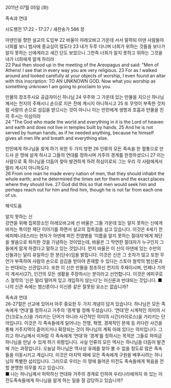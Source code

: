 2011년 07월 05일 (화)

족속과 연대



사도행전 17:22 - 17:27 / 새찬송가 586 장


아덴인을 향한 설교의 도입부
22 바울이 아레오바고 가운데 서서 말하되 아덴 사람들아 너희를 보니 범사에 종교심이 많도다 23 내가 두루 다니며 너희가 위하는 것들을 보다가 알지 못하는 신에게라고 새긴 단도 보았으니 그런즉 너희가 알지 못하고 위하는 그것을 내가 너희에게 알게 하리라   
22 Paul then stood up in the meeting of the Areopagus and said: "Men of Athens! I see that in every way you are very religious. 23 For as I walked around and looked carefully at your objects of worship, I even found an altar with this inscription: TO AN UNKNOWN GOD. Now what you worship as something unknown I am going to proclaim to you. 

만물의 창조주시요 공급자이신 하나님
24 우주와 그 가운데 있는 만물을 지으신 하나님께서는 천지의 주재시니 손으로 지은 전에 계시지 아니하시고 25 또 무엇이 부족한 것처럼 사람의 손으로 섬김을 받으시는 것이 아니니 이는 만민에게 생명과 호흡과 만물을 친히 주시는 이심이라   
24 "The God who made the world and everything in it is the Lord of heaven and earth and does not live in temples built by hands. 25 And he is not served by human hands, as if he needed anything, because he himself gives all men life and breath and everything else. 

만민에게 하나님을 찾게 하기 위한 두 가지 방편 
26 인류의 모든 족속을 한 혈통으로 만드사 온 땅에 살게 하시고 그들의 연대를 정하시며 거주의 경계를 한정하셨으니 27 이는 사람으로 혹 하나님을 더듬어 찾아 발견하게 하려 하심이로되 그는 우리 각 사람에게서 멀리 계시지 아니하도다   
26 From one man he made every nation of men, that they should inhabit the whole earth; and he determined the times set for them and the exact places where they should live. 27 God did this so that men would seek him and perhaps reach out for him and find him, though he is not far from each one of us.

해석도움





알지 못하는 신  
강연을 위해 집회장소인 아레오바고에 선 바울은 그들 가운데 있는 알지 못하는 신에게 바치는 특이한 제단 이야기를 하면서 설교의 접촉점을 삼고 있습니다. 이것은 4세기 전 에피메니데스라는 현자가 아덴에 퍼진 전염병을 ‘이름을 알지 못하는 절대자’에게 제단을 쌓음으로 퇴치한 것을 기념하는 것이었는데, 바울은 그 막연한 절대자가 누구인지 그들에게 알게 하겠다고 말하고 있는 것입니다. 먼저 바울은 이 신이 아덴에 있는 수만의 신들과는 달리 유일하신 한 분(단수)임을 밝힙니다. 이것은 신은 그 숫자가 많고 또한 무언가 부족하여 사람의 손으로 섬김을 받아야 존재할 수 있다는 스토아 철학의 범신론과는 반대되는 신관입니다. 또한 이 신은 만물을 창조하신 천지의 주재이시며, 언제나 가까이 계셔서(27), 인간의 모든 생활을 주장하시는 분이라고 선언합니다. 이것은 에피쿠로스 철학의 ‘신은 멀리 떨어져 있고 개입하지 않는다’는 이신론과 반대되는 것입니다. 
■ 나의 신관 속에는 범신론이나 이신론 같은 잘못된 요소는 없습니까? 

족속과 연대  
26-27절은 선교에 있어서 아주 중요한 두 가지 개념이 담겨 있습니다. 하나님은 모든 족속에게 ‘연대’를 정하시고 거주의 ‘경계’를 정해 두셨습니다. ‘연대’란 시계적인 의미의 시간(크로노스)을 가리키는 단어가 아니라 사건적인 의미의 시간(카이로스)을 가리키는 단어입니다. 이것은 각 족속들에게 일어나는 전쟁, 혁명, 경제적인 문제 등 커다란 사건을 통해 거주지역이 흩어지거나 확장되는 것이 하나님의 계획 아래 있다는 의미입니다. 그리고 하나님께서 이처럼 각 족속에게 ‘연대’와 ‘경계’를 정하시는 목적은 그들로 하여금 하나님을 만날 수 있게 하기 위함입니다. 사실 인류의 모든 역사는 하나님을 더듬어 발견해 가는 과정입니다. 오늘날 하나님은 역사상 유례를 찾아 볼 수 없을 정도로 많은 족속들을 이동시키고 계십니다. 이것은 마지막 때에 모든 족속에게 구원을 베푸시려는 하나님의 특별한 섭리입니다. 그러므로 우리는 이 땅에 들어온 미전도 족속들에게 복음을 전할 분명한 의무를 지고 있습니다.  
■ 나는 하나님께서 허락하신 연대와 거주의 경계로 인하여 우리나라에까지 와 있는 미전도족속들에게 하나님을 알게 하는 일을 잘 감당하고 있습니까?